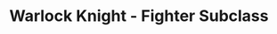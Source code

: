 ---
title: Warlock Knight - Fighter Subclass
subtitle: 
image: warlock_knight.jpg
alt_image: 
alt: Hidden 
product_link: https://www.dmsguild.com/product/371819/Warlock-Knight--Fighter-Subclass?affiliate_id=1739130
selling_site: DMsGuild
type: dnd
featured: false
progress:
  percent: 100
  status: finished
stats:
  system: dnd5e
  type: Supplement
  level: 
  duration: 
---
